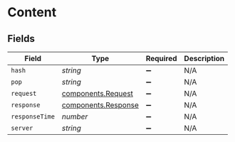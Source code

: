 # Content


## Fields

| Field                                                             | Type                                                              | Required                                                          | Description                                                       |
| ----------------------------------------------------------------- | ----------------------------------------------------------------- | ----------------------------------------------------------------- | ----------------------------------------------------------------- |
| `hash`                                                            | *string*                                                          | :heavy_minus_sign:                                                | N/A                                                               |
| `pop`                                                             | *string*                                                          | :heavy_minus_sign:                                                | N/A                                                               |
| `request`                                                         | [components.Request](../../../sdk/models/components/request.md)   | :heavy_minus_sign:                                                | N/A                                                               |
| `response`                                                        | [components.Response](../../../sdk/models/components/response.md) | :heavy_minus_sign:                                                | N/A                                                               |
| `responseTime`                                                    | *number*                                                          | :heavy_minus_sign:                                                | N/A                                                               |
| `server`                                                          | *string*                                                          | :heavy_minus_sign:                                                | N/A                                                               |
